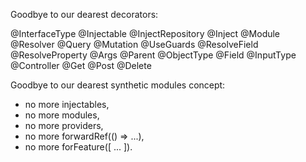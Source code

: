 Goodbye to our dearest decorators:

@InterfaceType
@Injectable
@InjectRepository
@Inject
@Module
@Resolver
@Query
@Mutation
@UseGuards
@ResolveField
@ResolveProperty
@Args
@Parent
@ObjectType
@Field
@InputType
@Controller
@Get
@Post
@Delete

Goodbye to our dearest synthetic modules concept:

- no more injectables,
- no more modules,
- no more providers,
- no more forwardRef(() => ...),
- no more forFeature([ ... ]).